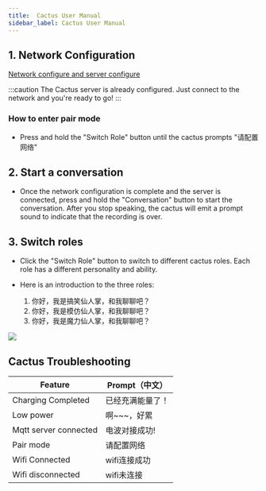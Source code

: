 ```yaml
---
title:  Cactus User Manual
sidebar_label: Cactus User Manual
---
```


<!-- ## 视频指引

### 在 B 站观看

- [Folotoy AI 语音对话魔改玩具上手指南](https://www.bilibili.com/video/BV12z4y1N7ne)

<iframe
  width="100%"
  height="600"
  src="//player.bilibili.com/player.html?aid=282570656&bvid=BV1Hc41117my&cid=1376386243&p=1"
  scrolling="no"
  border="0"
  frameBorder="no"
  framespacing="0"
  allowFullScreen={true}
>
  {" "}
</iframe>

### 在 YouTube 观看

- [仙人掌 AI 大模型对话玩具](https://www.youtube.com/watch?v=oXxzM-v_f30) -->

## 1. Network Configuration

[Network configure and server configure](./wifi-connect.md)

:::caution
The Cactus server is already configured. Just connect to the network and you're ready to go!
:::

### How to enter pair mode

- Press and hold the "Switch Role" button until the cactus prompts "请配置网络"

<!-- ### 1. 打开玩具背面的开关以供电。耳朵处于蓝色闪烁的灯光表示玩具已进入配对模式。如果没有自动进入配对模式，参考“常见问题-火火兔如何进入配对模式”

### 2. 连接到玩具的热点 -->


## 2. Start a conversation

- Once the network configuration is complete and the server is connected, press and hold the "Conversation" button to start the conversation. After you stop speaking, the cactus will emit a prompt sound to indicate that the recording is over.

## 3. Switch roles

- Click the "Switch Role" button to switch to different cactus roles. Each role has a different personality and ability.

- Here is an introduction to the three roles:

  1. 你好，我是搞笑仙人掌，和我聊聊吧？
  2. 你好，我是模仿仙人掌，和我聊聊吧？
  3. 你好，我是魔力仙人掌，和我聊聊吧？

<img src="https://github.com/FoloToy/folotoy-doc/assets/41461127/dae8d4e1-54e6-485f-b0ff-62e88668bb23" />





<!-- <img src="https://github.com/FoloToy/folotoy-doc/assets/41461127/ae8bed1b-9a7e-4aff-866e-188a3a77b231" /> -->

 ## Cactus Troubleshooting

| Feature | Prompt（中文） |
| --- | --- |
| Charging Completed | 已经充满能量了！  |
| Low power | 啊~~~，好累 | 
| Mqtt server connected | 电波对接成功!  | 
| Pair mode | 请配置网络  |
| Wifi Connected | wifi连接成功 |
| Wifi disconnected | wifi未连接 |


